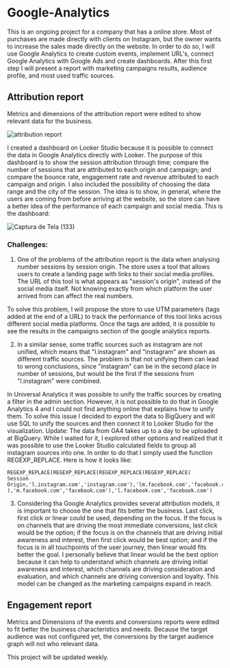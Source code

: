 # Google-Analytics

This is an ongoing project for a company that has a online store. Most of purchases are made directly with clients on Instagram, but the owner wants to increase the sales made directly on the website. In order to do so, I will use Google Analytics to create custom events, implement URL's, connect Google Analytics with Google Ads and create dashboards. After this first step I will present a report with marketing campaigns results, audience profile, and most used traffic sources. 

 ## Attribution report

Metrics and dimensions of the attribution report were edited to show relevant data for the business.

 ![attribution report ](https://github.com/sophiagiuliani/Google-Analytics/assets/126698969/1c1e5f30-c338-430a-8946-2d12642f47ad)

 I created a dashboard on Looker Studio because it is possible to connect the data in Google Analytics directly with Looker. The purpose of this dashboard is to show the session attribution through time; compare the number of sessions that are attributed to each origin and campaign; and compare the bounce rate, engagement rate and revenue attributed to each campaign and origin. I also included the possibility of choosing the data range and the city of the session. The idea is to show, in general, where the users are coming from before arriving at the website, so the store can have a better idea of the performance of each campaign and social media. This is the dashboard: 

![Captura de Tela (133)](https://github.com/sophiagiuliani/gif/assets/126698969/b772ea53-69f5-49a0-996d-5a4626a41e4b)

 ### Challenges:
 
1. One of the problems of the attribution report is the data when analysing number sessions by session origin. The store uses a tool that allows users to create a landing page with links to their social media profiles. The URL of this tool is what appears as "session's origin", instead of the social media itself. Not knowing exactly from which platform the user arrived from can affect the real numbers.

To solve this problem, I will propose the store to use UTM parameters (tags added at the end of a URL) to track the performance of this tool links across different social media platforms. Once the tags are added, it is possible to see the results in the campaigns section of the google analytics reports.

2. In a similar sense, some traffic sources such as instagram are not unified, which means that "l.instagram" and "instagram" are shown as different traffic sources. The problem is that not unifying them can lead to wrong conclusions, since "instagram" can be in the second place in number of sessions, but would be the first if the sessions from "l.instagram" were combined.

In Universal Analytics it was possible to unify the traffic sources by creating a filter in the admin section. However, it is not possible to do that in Google Analytics 4 and I could not find anything online that explains how to unify them. To solve this issue I decided to export the data to BigQuery and will use SQL to unify the sources and then connect it to Looker Studio for the visualization. Update: The data from GA4 takes up to a day to be uploaded at BigQuery. While I waited for it, I explored other options and realized that it was possible to use the Looker Studio calculated fields to group all instagram sources into one. In order to do that I simply used the function REGEXP_REPLACE. Here is how it looks like:

```
REGEXP_REPLACE(REGEXP_REPLACE(REGEXP_REPLACE(REGEXP_REPLACE(
Session Origin,'l.instagram.com','instagram.com'),'lm.facebook.com','facebook.com'
),'m.facebook.com','facebook.com'),'l.facebook.com','facebook.com')
```

3. Considering tha Google Analytics provides several attribution models, it is important to choose the one that fits better the business. Last click, first click or linear could be used, depending on the focus. If the focus is on channels that are driving the most immediate conversions, last click would be the option; if the focus is on the channels that are driving initial awareness and interest, then first click would be best option; and if the focus is in all touchpoints of the user journey, then linear would fits better the goal. I personally believe that linear would be the best option because it can help to understand which channels are driving initial awareness and interest, which channels are driving consideration and evaluation, and which channels are driving conversion and loyalty. This model can be changed as the marketing campaigns expand in reach. 

## Engagement report

Metrics and Dimensions of the events and conversions reports were edited to fit better the business characteristics and needs. Because the target audience was not configured yet, the conversions by the target audience graph will not who relevant data. 
 

   This project will be updated weekly. 
